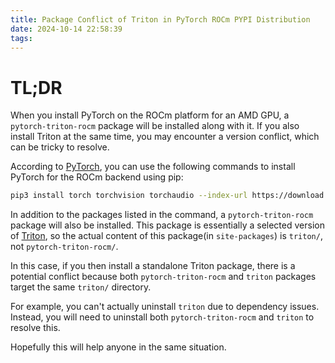 ```yaml
---
title: Package Conflict of Triton in PyTorch ROCm PYPI Distribution
date: 2024-10-14 22:58:39
tags:
---
```



# TL;DR

When you install PyTorch on the ROCm platform for an AMD GPU, a `pytorch-triton-rocm` package will be installed along with it. If you also install Triton at the same time, you may encounter a version conflict, which can be tricky to resolve.

<!-- more -->

According to [PyTorch](https://pytorch.org/get-started/locally/), you can use the following commands to install PyTorch for the ROCm backend using pip:

```bash
pip3 install torch torchvision torchaudio --index-url https://download.pytorch.org/whl/rocm6.1
```

In addition to the packages listed in the command, a `pytorch-triton-rocm` package will also be installed. This package is essentially a selected version of [Triton](https://github.com/triton-lang/triton), so the actual content of this package(in `site-packages`) is `triton/`, not `pytorch-triton-rocm/`.

In this case, if you then install a standalone Triton package, there is a potential conflict because both `pytorch-triton-rocm` and `triton` packages target the same `triton/` directory.

For example, you can't actually uninstall `triton` due to dependency issues. Instead, you will need to uninstall both `pytorch-triton-rocm` and `triton` to resolve this.

Hopefully this will help anyone in the same situation.
